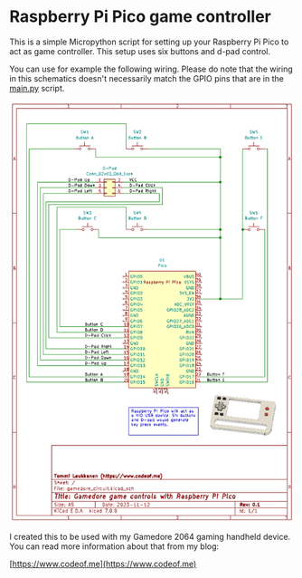 # Raspberry Pi Pico game controller

This is a simple Micropython script for setting up your Raspberry Pi Pico to act as game controller. This setup uses six buttons and d-pad control.

You can use for example the following wiring. Please do note that the wiring in this schematics doesn't necessarily match the GPIO pins that are in the [main.py](main.py) script.

![](docs/Gamedore_schematics.png)

I created this to be used with my Gamedore 2064 gaming handheld device. You can read more information about that from my blog:

[https://www.codeof.me](https://www.codeof.me)

